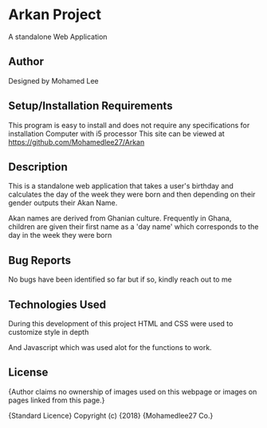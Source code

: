 # Arkan Project
A standalone Web Application

## Author
Designed by Mohamed Lee

## Setup/Installation Requirements
This program is easy to install and does not require any specifications for installation Computer with i5 processor This site can be viewed at https://github.com/Mohamedlee27/Arkan

## Description
This is a standalone web application that takes a user's birthday and calculates the day of the week they were born and then depending on their gender outputs their Akan Name. 

Akan names are derived from Ghanian culture. Frequently in Ghana, children are given their first name as a 'day name' which corresponds to the day in the week they were born

## Bug Reports
No bugs have been identified so far but if so, kindly reach out to me

## Technologies Used
During this development of this project HTML and CSS were used to customize style in depth

And Javascript which was used alot for the functions to work.

## License
{Author claims no ownership of images used on this webpage or images on pages linked from this page.}

{Standard Licence} Copyright (c) {2018} {Mohamedlee27 Co.}
